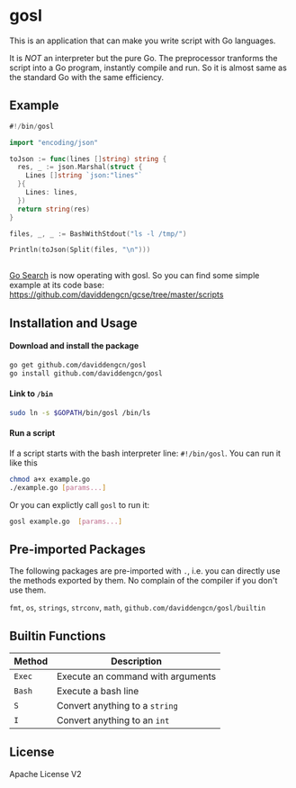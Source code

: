 gosl
====

This is an application that can make you write script with Go languages.

It is *NOT* an interpreter but the pure Go. The preprocessor tranforms the script into a Go program, instantly compile and run. So it is almost same as the standard Go with the same efficiency.

Example
-------

```go
#!/bin/gosl

import "encoding/json"

toJson := func(lines []string) string {
  res, _ := json.Marshal(struct {
    Lines []string `json:"lines"`
  }{
    Lines: lines,
  })
  return string(res)
}

files, _, _ := BashWithStdout("ls -l /tmp/")

Println(toJson(Split(files, "\n")))
    
```

[Go Search](http://go-search.org/) is now operating with gosl. So you can find some simple example at its code base: https://github.com/daviddengcn/gcse/tree/master/scripts

Installation and Usage
----------------------

#### Download and install the package
```bash
go get github.com/daviddengcn/gosl
go install github.com/daviddengcn/gosl
```

#### Link to `/bin`
```bash
sudo ln -s $GOPATH/bin/gosl /bin/ls
```

#### Run a script
If a script starts with the bash interpreter line: `#!/bin/gosl`. You can run it like this
```bash
chmod a+x example.go
./example.go [params...]
```

Or you can explictly call `gosl` to run it:
```bash
gosl example.go  [params...]
```

Pre-imported Packages
---------------------
The following packages are pre-imported with `.`, i.e. you can directly use the methods exported by them. No complain of the compiler if you don't use them.

`fmt`, `os`, `strings`, `strconv`, `math`, `github.com/daviddengcn/gosl/builtin`

Builtin Functions
-----------------

Method | Description
--------|------------------------------------
`Exec` | Execute an command with arguments 
`Bash` | Execute a bash line
`S`    | Convert anything to a `string`
`I`    | Convert anything to an `int`

License
--------
Apache License V2
